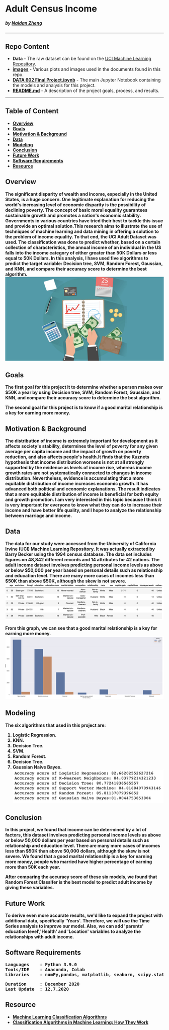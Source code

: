 # Adult Census Income

#####    by <b>[Naidan Zheng](https://github.com/Naidanzheng)</b>

---

## Repo Content
- <b>Data</b> - The raw dataset can be found on the [UCI Machine Learning Repository](http://archive.ics.uci.edu/ml/index.php). 
- <b>[images](https://github.com/Naidanzheng/Final-Project/blob/Master/Image)</b> - Various plots and images used in the documents found in this repo.
- <b>[DATA 602 Final Project.ipynb](https://github.com/Naidanzheng/DATA-602-Project-1/blob/main/DATA602%20Project%201.ipynb)</b> - The main Jupyter Notebook containing the models and analysis for this project.
- <b>[README.md](README.md)</b> - A description of the project goals, process, and results.

---

## Table of Content
- <b>[Overview](https://github.com/Naidanzheng/Final-Project/blob/Master/README.md#overview) 
- <b>[Goals](https://github.com/Naidanzheng/Final-Project/blob/Master/README.md#goals) 
- <b>[Motivation & Background](https://github.com/Naidanzheng/Final-Project/blob/Master/README.md#motivation--background) 
- <b>[Data](https://github.com/Naidanzheng/Final-Project/blob/Master/README.md#data) 
- <b>[Modeling](https://github.com/Naidanzheng/Final-Project/blob/Master/README.md#modeling) 
- <b>[Conclusion](https://github.com/Naidanzheng/Final-Project/blob/Master/README.md#conclusion) 
- <b>[Future Work](https://github.com/Naidanzheng/Final-Project/blob/Master/README.md#future-work) 
- <b>[Software Requirements](https://github.com/Naidanzheng/Final-Project/blob/Master/README.md#software-requirements) 
- <b>[Resource](https://github.com/Naidanzheng/Final-Project/blob/Master/README.md#resource) 

## Overview
The significant disparity of wealth and income, especially in the United States, is a huge concern. One legitimate explanation for reducing the world's increasing level of economic disparity is the possibility of declining poverty. The concept of basic moral equality guarantees sustainable growth and promotes a nation's economic stability. Governments in various countries have tried their best to tackle this issue and provide an optimal solution.This research aims to illustrate the use of techniques of machine learning and data mining in offering a solution to the problem of income equality. To that end, the UCI Adult Dataset was used. The classification was done to predict whether, based on a certain collection of characteristics, the annual income of an individual in the US falls into the income category of either greater than 50K Dollars or less equal to 50K Dollars. In this analysis, I have used five algorithms to predict the target variable: Decision tree, SVM, Random Forest, Gaussian, and KNN, and compare their accuracy score to determine the best algorithm.
![income.png](https://github.com/Naidanzheng/Final-Project/blob/Master/Image/income.png)

## Goals
The first goal for this project it to determine whether a person makes over $50K a year by using Decision tree, SVM, Random Forest, Gaussian, and KNN, and compare their accuracy score to determine the best algorithm.

The second goal for this project is to know if a good marital relationship is a key for earning more money.

## Motivation & Background
The distribution of income is extremely important for development as it affects society's stability, determines the level of poverty for any given average per capita income and the impact of growth on poverty reduction, and also affects people's health.It finds that the Kuznets hypothesis that income distribution worsens is not at all strongly supported by the evidence as levels of income rise, whereas income growth rates are not systematically connected to changes in income distribution. Nevertheless, evidence is accumulating that a more equitable distribution of income increases economic growth. It has advanced both political and economic explanations. The result indicates that a more equitable distribution of income is beneficial for both equity and growth promotion. I am very interested in this topic because I think it is very important for everyone to know what they can do to increase their income and have better life quality, and I hope to analyze the relationship between marriage and income.

## Data
The data for our study were accessed from the University of California Irvine (UCI) Machine Learning Repository. It was actually extracted by Barry Becker using the 1994 census database. The data set includes figures on 48,842 different records and 14 attributes for 42 nations. The adult income dataset involves predicting personal income levels as above or below $50,000 per year based on personal details such as relationship and education level.  There are many more cases of incomes less than $50K than above $50K, although the skew is not severe.
![data.png](https://github.com/Naidanzheng/Final-Project/blob/Master/Image/data.png)

From this graph, we can see that a good marital relationship is a key for earning more money.
![marraige.png](https://github.com/Naidanzheng/Final-Project/blob/Master/Image/marriage.png)



## Modeling
The six algorithms that used in this project are:
1. Logistic Regression.
2. KNN.
3. Decision Tree.
4. SVM.
5. Random Forest.
6. Decision Tree.
7. Gaussian Naive Bayes.
![accuracy.png](https://github.com/Naidanzheng/Final-Project/blob/Master/Image/accuracy.png)


## Conclusion
In this project, we found that income can be determined by a lot of factors, this dataset involves predicting personal income levels as above or below 50,000 dollars per year based on personal details such as relationship and education level. There are many more cases of incomes less than $50K than above 50,000 dollars, although the skew is not severe. We found that a good marital relationship is a key for earning more money, people who married have higher percentage of earning more than 50K each year.

After comparing the accuracy score of these six models, we found that Random Forest Classifer is the best model to predict adult income by giving these variables.

## Future Work
To derive even more accurate results, we'd like to expand the project with additional data, specifically 'Years'. Therefore, we will use the Time Series analysis to improve our model. Also, we can add 'parents' education level','Health' and 'Location' variables to analyze the relationships with adult income.

## Software Requirements
<pre>
Languages    : Python 3.9.0
Tools/IDE    : Anaconda, Colab
Libraries    : numPy,pandas, matplotlib, seaborn, scipy.stats, scikit-learn,warning
</pre>

<pre>
Duration     : December 2020
Last Update  : 12.7.2020
</pre>
## Resource
- <b>[Machine Learning Classification Algorithms](https://data-flair.training/blogs/machine-learning-classification-algorithms/)
- <b>[Classification Algorithms in Machine Learning: How They Work](https://monkeylearn.com/blog/classification-algorithms/)
